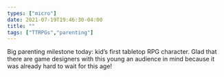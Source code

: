 ```yaml
---
types: ["micro"]
date: 2021-07-19T19:46:30-04:00
title: ""
tags: ["TTRPGs","parenting"]
---
```

Big parenting milestone today: kid’s first tabletop RPG character. Glad that there are game designers with this young an audience in mind because it was already hard to wait for this age!
